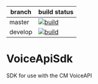| branch | build status |
| --- | --- |
| master | [![build](https://ci.appveyor.com/api/projects/status/j3s39605fppcmgbn/branch/master?svg=true "Build Status")](https://ci.appveyor.com/project/m-jepson/voiceapisdk/branch/master) |
| develop | [![build](https://ci.appveyor.com/api/projects/status/j3s39605fppcmgbn/branch/develop?svg=true "Build Status")](https://ci.appveyor.com/project/m-jepson/voiceapisdk/branch/develop) |

# VoiceApiSdk
SDK for use with the CM VoiceAPI
